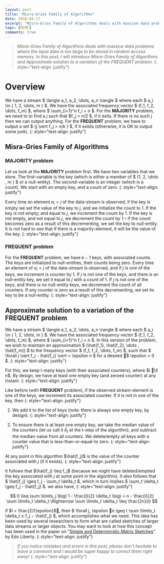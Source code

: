 ```yaml
---
layout: post
title: "Misra-Gries Family of Algorithms"
date: 2018-04-17
excerpt: "Misra-Gries Family of Algorithms deals with massive data problems where the input data is too large to be stored in random access memory - one solution to the MAJORITY and FREQUENT Problem"
tags: [MCMC]
comments: true
---
```


> *Misra-Gries Family of Algorithms deals with massive data problems where the input data is too large to be stored in random access memory. In this post, I will introduce Misra-Gries Family of Algorithms and Approximate solution to a variation of the FREQUENT problem.*
{: style="text-align: justify"}


# Overview

We have a stream $ \langle a_1, a_2, \dots, a_n \rangle $ where each $ a_i \in \{ 1, 2, \dots, m \} $. We have the associated frequency vector $ (f_1, f_2, \dots, f_m) $, where $ \sum_{i=1}^n f_i = n $. For the **MAJORITY** problem, we need to to find a $j$ such that $f_j > n/2 $, if it exits. If there is no such $j$ then we can output anything. For the **FREQUENT** problem, we have to output a set $ \{j \vert f_j > n/k \} $, if it exists (otherwise, it is OK to output some junk).
{: style="text-align: justify"}


## Misra-Gries Family of Algorithms

### MAJORITY problem

Let us look at the **MAJORITY** problem first. We have two variables that we store. The first-variable is the key (which is either a member of $ \{1, 2, \dots , m \} $ or a null-entity). The second-variable is an integer (which is a count). We start with an empty key, and a count of zero.
{: style="text-align: justify"}

Every time an element $a_i = j$ of the data-stream is observed, if the key is empty we set the value of the key to $j$, and we initialize the count to $1$. If the key is not empty, and equal to $j$, we increment the count by $1$. If the key is not empty, and not equal to $j$, we decrement the count by $1$ – if the count becomes zero as a result of this decrementing, we set the key to null-entity. It is not hard to see that if there is a majority-element, it will be the value of the key.
{: style="text-align: justify"}


### FREQUENT problem

For the **FREQUENT** problem, we have $k − 1$ keys, with associated counts. The keys are initialized to null-entities, their counts being zero. Every time an element of $a_i = j$ of the data-stream is observed, and if $j$ is one of the keys, we increment is counter by $1$. If $j$ is not one of the keys, and there is an null-entity key, we set it equal to $j$ with a count of $1$. If $j$ is not one of the keys, and there is no null-entity keys, we decrement the count of all counters. If any counter is zero as a result of this decrementing, we set its key to be a null-entity.
{: style="text-align: justify"}


## Approximate solution to a variation of the FREQUENT problem

We have a stream $ \langle a_1, a_2, \dots, a_n \rangle $ where each $ a_i \in \{ 1, 2, \dots, m \} $. We have the associated frequency vector $ (f_1, f_2, \dots, f_m) $, where $ \sum_{i=1}^n f_i = n $. In this version of the problem, we wish to maintain an approximation $ (\hat{f_1}, \hat{f_2}, \dots , \hat{f_m}) $ to the frequency vector $ (f_1, f_2, \dots, f_m) $, such that $ \forall j \vert f_j - \hat{f_j} \vert < \epsilon n $ for a desired $ \epsilon > 0 $.
{: style="text-align: justify"}

For this, we keep l-many keys (with their associated counters), where $l \ll n$. By design, we have at least one empty key (and zeroed counter) at any instant.
{: style="text-align: justify"}

Like before (with **FREQUENT** problem), if the observed stream-element is one of the keys, we increment its associated counter. If it is not in one of the key, then
{: style="text-align: justify"}

1. We add it to the list of keys (note: there is always one empty key, by design).
{: style="text-align: justify"}

2. To ensure there is at least one empty key, we take the median value of the counters (let us call it $\delta_t$ at the $t$-step of the algorithm), and subtract the median-value from all counters. We delete/empty all keys with a counter value that is less-than-or-equal-to zero.
{: style="text-align: justify"}

At any point in this algorithm $\hat{f_j}$ is the value of the counter associated with $j$ (if it exists).
{: style="text-align: justify"}

It follows that $\hat{f_j} \leq f_j$ (because we might have deleted/emptied the key associated with $j$ at some point in the algorithm). It also follows that $ \hat{f_j} \geq f_j - \sum_t \delta_t $, which in turn implies $ \sum_t \delta_t \geq f_j - \hat{f_j} $. we also have,
{: style="text-align: justify"}

$$ 0 \leq \sum \limits_j \big( 1 - \frac{l}{2} \delta_t \big) = n - \frac{l}{2} \sum \limits_t \delta_t \Rightarrow \sum \limits_t \delta_t \leq \frac{2n}{l} $$

if $l = \frac{2}{\epsilon}$, then $ \forall j, \epsilon n \geq t \sum \limits_t \delta_t ≥ f_j − \hat{f_j} $, which accomplishes what we need. This idea has been used by several researchers to form what are called sketches of larger data streams or larger objects. You may want to look at how this concept has been used in the paper on "[Simple and Deterministic Matrix Sketches](https://arxiv.org/pdf/1206.0594.pdf)" by Edo Liberty.
{: style="text-align: justify"}


>  *If you notice mistakes and errors in this post, please don’t hesitate to leave a comment and I would be super happy to correct them right away!*
{: style="text-align: justify"}